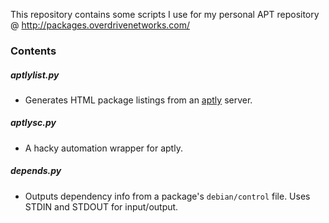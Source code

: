 This repository contains some scripts I use for my personal APT repository @ http://packages.overdrivenetworks.com/

### Contents

##### aptlylist.py
 * Generates HTML package listings from an [aptly](https://github.com/smira/aptly) server.

##### aptlysc.py
 * A hacky automation wrapper for aptly.

##### depends.py
 * Outputs dependency info from a package's `debian/control` file. Uses STDIN and STDOUT for input/output.
